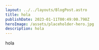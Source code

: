 ```yaml
---
layout: ../../layouts/BlogPost.astro
title: hola
publishDate: 2023-01-11T00:49:00.798Z
heroImage: /assets/placeholder-hero.jpg
description: hola
---
```

h﻿ola
